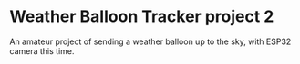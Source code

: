 # Weather Balloon Tracker project 2

An amateur project of sending a weather balloon up to the sky, with ESP32 camera this time.

